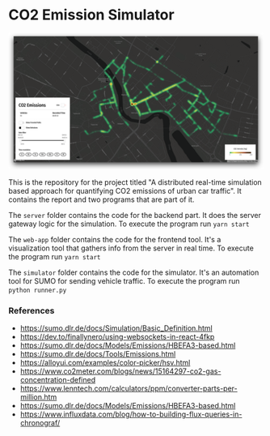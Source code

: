 
# CO2 Emission Simulator

![Screenshot](screenshot_1.png)

This is the repository for the project titled "A distributed real-time simulation based approach for quantifying CO2 emissions of urban car traffic".
It contains the report and two programs that are part of it.

The `server` folder contains the code for the backend part. It does the server gateway logic for the simulation.
To execute the program run `yarn start`

The `web-app` folder contains the code for the frontend tool. It's a visualization tool that gathers info from the server in real time.
To execute the program run `yarn start`

The `simulator` folder contains the code for the simulator. It's an automation tool for SUMO for sending vehicle traffic.
To execute the program run `python runner.py`


### References

- https://sumo.dlr.de/docs/Simulation/Basic_Definition.html
- https://dev.to/finallynero/using-websockets-in-react-4fkp
- https://sumo.dlr.de/docs/Models/Emissions/HBEFA3-based.html
- https://sumo.dlr.de/docs/Tools/Emissions.html
- https://alloyui.com/examples/color-picker/hsv.html
- https://www.co2meter.com/blogs/news/15164297-co2-gas-concentration-defined
- https://www.lenntech.com/calculators/ppm/converter-parts-per-million.htm
- https://sumo.dlr.de/docs/Models/Emissions/HBEFA3-based.html
- https://www.influxdata.com/blog/how-to-building-flux-queries-in-chronograf/